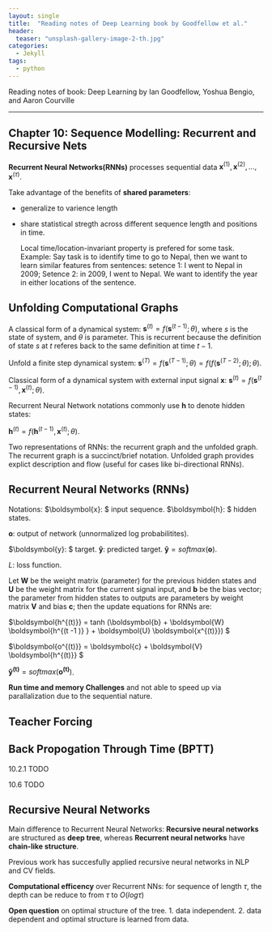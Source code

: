 ```yaml
---
layout: single
title:  "Reading notes of Deep Learning book by Goodfellow et al."
header:
  teaser: "unsplash-gallery-image-2-th.jpg"
categories: 
  - Jekyll
tags:
  - python
---
```


Reading notes of book: Deep Learning by Ian Goodfellow, Yoshua Bengio, and Aaron Courville

---

Chapter 10: Sequence Modelling: Recurrent and Recursive Nets
---

**Recurrent Neural Networks(RNNs)** processes sequential data $\boldsymbol{x}^{(1)}, \boldsymbol{x}^{(2)}, ..., \boldsymbol{x}^{(\tau)}$.


Take advantage of the benefits of **shared parameters**: 
- generalize to varience length
- share statistical stregth across different sequence length and positions in time.
  
  Local time/location-invariant property is prefered for some task. Example: Say task is to identify time to go to Nepal, then we want to learn similar features from sentences: setence 1: I went to Nepal in 2009; Setence 2: in 2009, I went to Nepal. We want to identify the year in either locations of the sentence.


Unfolding Computational Graphs
---

A classical form of a dynamical system: 
$\boldsymbol{s}^{(t)} = f ( \boldsymbol{s}^{(t-1)}; \theta)$, where $s$ is the state of system, and $\theta$ is parameter. This is recurrent because the definition of state $s$ at $t$ referes back to the same definition at time $t - 1$.

Unfold a finite step dynamical system:
$\boldsymbol{s}^{(T)} = f( \boldsymbol{s}^{(T-1)}; \theta ) = f (f (\boldsymbol{s}^{(T-2)} ; \theta) ; \theta)$.

Classical form of a dynamical system with external input signal $\boldsymbol{x}$: $\boldsymbol{s}^{(t)} = f ( \boldsymbol{s}^{(t-1)}, \boldsymbol{x}^{(t)}; \theta)$.

Recurrent Neural Network notations commonly use $\boldsymbol{h}$ to denote hidden states: 

$\boldsymbol{h}^{(t)} = f ( \boldsymbol{h}^{(t-1)}, \boldsymbol{x}^{(t)}; \theta)$.

Two representations of RNNs: the recurrent graph and the unfolded graph. The recurrent graph is a succinct/brief notation. Unfolded graph provides explict description and flow (useful for cases like bi-directional RNNs).

Recurrent Neural Networks (RNNs)
----
Notations:
$\boldsymbol{x}: $ input sequence.
$\boldsymbol{h}: $ hidden states.

$\boldsymbol{o}:$  output of network (unnormalized log probabilitites).

$\boldsymbol{y}: $ target.  $\boldsymbol{\hat{y}}$: predicted target. $\boldsymbol{\hat{y}} = softmax(\boldsymbol{o})$.

$L$: loss function.

Let $\boldsymbol{W}$ be the weight matrix (parameter) for the previous hidden states and $\boldsymbol{U}$ be the weight matrix for the current signal input, and $\boldsymbol{b}$ be the bias vector;
the parameter from hidden states to outputs are parameters by weight matrix $\boldsymbol{V}$  and bias $\boldsymbol{c}$;  then the update equations for RNNs are:

$\boldsymbol{h^{(t)}} = tanh (\boldsymbol{b} + \boldsymbol{W} \boldsymbol{h^{(t -1 )} } + \boldsymbol{U} \boldsymbol{x^{(t)}}) $

$\boldsymbol{o^{(t)}} = \boldsymbol{c} + \boldsymbol{V} \boldsymbol{h^{(t)}} $

$\boldsymbol{\hat{y}^{(t)}} = softmax(\boldsymbol{o^{(t)}})$.


**Run time and memory Challenges** and not able to speed up via parallalization due to the sequential nature.


Teacher Forcing
---


Back Propogation Through Time (BPTT)
---




10.2.1 TODO


10.6 TODO

Recursive Neural Networks
---
Main difference to Recurrent Neural Networks: **Recursive neural networks** are structured as **deep tree**, whereas **Recurrent neural networks** have  **chain-like structure**.

Previous work has succesfully applied recursive neural networks in NLP and CV fields. 

**Computational efficency** over Recurrent NNs: for sequence of length $\tau$, the depth can be reduce to from $\tau$ to $O(log\tau)$

**Open question** on optimal structure of the tree. 1. data independent. 2. data dependent and optimal structure is learned from data.





